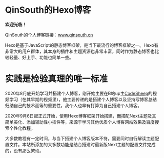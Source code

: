 # QinSouth的Hexo博客
**欢迎光临！**

QinSouth的个人博客链接：www.qinsouth.cn

Hexo是基于JavaScript的静态博客框架，是当下最流行的博客框架之一。Hexo有非常大的用户群体，其本身的插件和主题资源也非常丰富，同时作为静态博客也比较轻量、好上手、功能也简单一些。

# 实践是检验真理的唯一标准
2020年8月底开始学习并搭建个人博客，刚开始主要在B站up主[CodeSheep](https://space.bilibili.com/384068749/video "CodeSheep")的视频学习（在其早期的视频里），他主要传递的是搭建个人博客以及坚持写博客总结归纳自己的技术面等的重要性，我个人也早有打算为自己搭建个人博客。

2020年9月6日起正式开始，使用Hexo博客框架开始搭建，而搭配Next主题及其简单美化、添加辅助性小插件等，来源于学习其他优质个人博客网站效果及百度搜索个性化教程。

大多数教程有一定时间，与当下搭建个人博客版本不符，需要同时自行解读主题配置文件。本站所添加的大多数功能是结合搭建时最新版Next主题的配置文件完成的，没有那么繁琐。